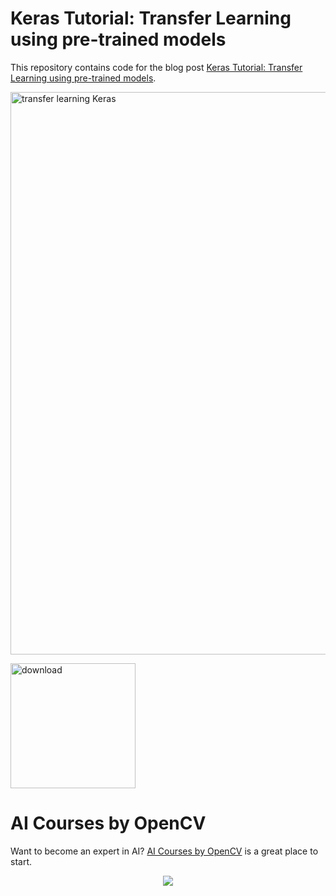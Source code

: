 # Keras Tutorial: Transfer Learning using pre-trained models

This repository contains code for the blog post [Keras Tutorial: Transfer Learning using pre-trained models](https://www.learnopencv.com/keras-tutorial-transfer-learning-using-pre-trained-models/).

<img src="https://learnopencv.com/wp-content/uploads/2017/11/cnn-schema1.jpg" alt="transfer learning Keras" width="900">

[<img src="https://learnopencv.com/wp-content/uploads/2022/07/download-button-e1657285155454.png" alt="download" width="200">](https://www.dropbox.com/scl/fo/g1854bfnstfn6yqaii3ys/h?dl=1&rlkey=k57od2z1ae2fqcsgeg0ayr9tw)


# AI Courses by OpenCV

Want to become an expert in AI? [AI Courses by OpenCV](https://opencv.org/courses/) is a great place to start. 

<a href="https://opencv.org/courses/">
<p align="center"> 
<img src="https://www.learnopencv.com/wp-content/uploads/2020/04/AI-Courses-By-OpenCV-Github.png">
</p>
</a>
